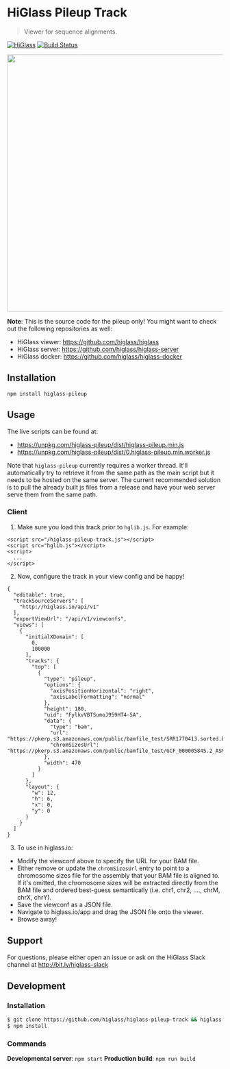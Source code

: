 # HiGlass Pileup Track

> Viewer for sequence alignments.

[![HiGlass](https://img.shields.io/badge/higlass-👍-red.svg?colorB=0f5d92)](http://higlass.io)
[![Build Status](https://img.shields.io/travis/higlass/higlass-pileup-track/master.svg?colorB=0f5d92)](https://travis-ci.org/higlass/higlass-pileup-track)

<img src="/teaser.png?raw=true" width="600" />

**Note**: This is the source code for the pileup only! You might want to check out the following repositories as well:

- HiGlass viewer: https://github.com/higlass/higlass
- HiGlass server: https://github.com/higlass/higlass-server
- HiGlass docker: https://github.com/higlass/higlass-docker

## Installation

```
npm install higlass-pileup
```

## Usage

The live scripts can be found at:

- https://unpkg.com/higlass-pileup/dist/higlass-pileup.min.js
- https://unpkg.com/higlass-pileup/dist/0.higlass-pileup.min.worker.js

Note that `higlass-pileup` currently requires a worker thread. It'll automatically try to retrieve it from the same path as the main script but it needs to be hosted on the same server. The current recommended solution is to pull the already built js files from a release and have your web server serve them from the same path.

### Client

1. Make sure you load this track prior to `hglib.js`. For example:

```
<script src="/higlass-pileup-track.js"></script>
<script src="hglib.js"></script>
<script>
  ...
</script>
```

2. Now, configure the track in your view config and be happy! 

```
{
  "editable": true,
  "trackSourceServers": [
    "http://higlass.io/api/v1"
  ],
  "exportViewUrl": "/api/v1/viewconfs",
  "views": [
    {
      "initialXDomain": [
        0,
        100000
      ],
      "tracks": {
        "top": [
          {
            "type": "pileup",
            "options": {
              "axisPositionHorizontal": "right",
              "axisLabelFormatting": "normal"
            },
            "height": 180,
            "uid": "FylkvVBTSumoJ959HT4-5A",
            "data": {
              "type": "bam",
              "url": "https://pkerp.s3.amazonaws.com/public/bamfile_test/SRR1770413.sorted.bam",
              "chromSizesUrl": "https://pkerp.s3.amazonaws.com/public/bamfile_test/GCF_000005845.2_ASM584v2_genomic.chrom.sizes"
            },
            "width": 470
          }
        ]
      },
      "layout": {
        "w": 12,
        "h": 6,
        "x": 0,
        "y": 0
      }
    }
  ]
}
```

3. To use in higlass.io:

  - Modify the viewconf above to specify the URL for your BAM file.
  - Either remove or update the `chromSizesUrl` entry to point to a chromosome sizes file for the assembly that your BAM file is aligned to. If it's omitted, the chromosome sizes will be extracted directly from the BAM file and ordered best-guess semantically (i.e. chr1, chr2, ...., chrM, chrX, chrY). 
  - Save the viewconf as a JSON file.
  - Navigate to higlass.io/app and drag the JSON file onto the viewer.
  - Browse away!

## Support

For questions, please either open an issue or ask on the HiGlass Slack channel at http://bit.ly/higlass-slack

## Development

### Installation

```bash
$ git clone https://github.com/higlass/higlass-pileup-track && higlass-pileup-track
$ npm install
```

### Commands

**Developmental server**: `npm start`
**Production build**: `npm run build`
